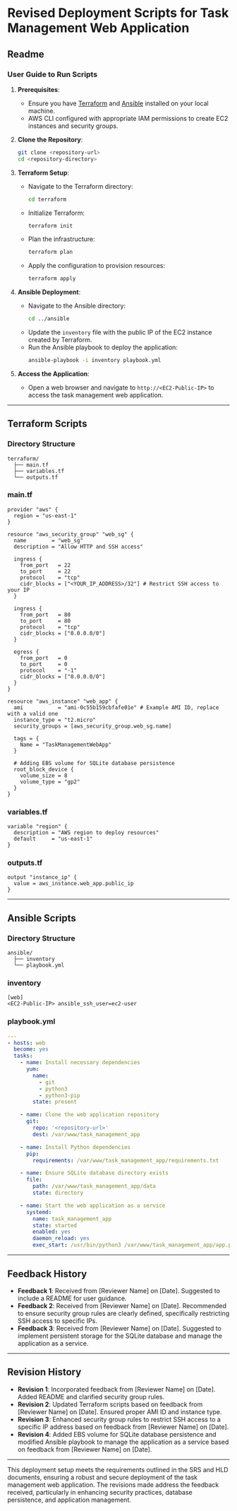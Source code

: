 # Revised Deployment Scripts for Task Management Web Application

## Readme

### User Guide to Run Scripts

1. **Prerequisites**:
   - Ensure you have [Terraform](https://www.terraform.io/downloads.html) and [Ansible](https://docs.ansible.com/ansible/latest/installation_guide/intro_installation.html) installed on your local machine.
   - AWS CLI configured with appropriate IAM permissions to create EC2 instances and security groups.

2. **Clone the Repository**:
   ```bash
   git clone <repository-url>
   cd <repository-directory>
   ```

3. **Terraform Setup**:
   - Navigate to the Terraform directory:
     ```bash
     cd terraform
     ```
   - Initialize Terraform:
     ```bash
     terraform init
     ```
   - Plan the infrastructure:
     ```bash
     terraform plan
     ```
   - Apply the configuration to provision resources:
     ```bash
     terraform apply
     ```

4. **Ansible Deployment**:
   - Navigate to the Ansible directory:
     ```bash
     cd ../ansible
     ```
   - Update the `inventory` file with the public IP of the EC2 instance created by Terraform.
   - Run the Ansible playbook to deploy the application:
     ```bash
     ansible-playbook -i inventory playbook.yml
     ```

5. **Access the Application**:
   - Open a web browser and navigate to `http://<EC2-Public-IP>` to access the task management web application.

---

## Terraform Scripts

### Directory Structure
```
terraform/
  ├── main.tf
  ├── variables.tf
  └── outputs.tf
```

### main.tf
```hcl
provider "aws" {
  region = "us-east-1"
}

resource "aws_security_group" "web_sg" {
  name        = "web_sg"
  description = "Allow HTTP and SSH access"

  ingress {
    from_port   = 22
    to_port     = 22
    protocol    = "tcp"
    cidr_blocks = ["<YOUR_IP_ADDRESS>/32"] # Restrict SSH access to your IP
  }

  ingress {
    from_port   = 80
    to_port     = 80
    protocol    = "tcp"
    cidr_blocks = ["0.0.0.0/0"]
  }

  egress {
    from_port   = 0
    to_port     = 0
    protocol    = "-1"
    cidr_blocks = ["0.0.0.0/0"]
  }
}

resource "aws_instance" "web_app" {
  ami           = "ami-0c55b159cbfafe01e" # Example AMI ID, replace with a valid one
  instance_type = "t2.micro"
  security_groups = [aws_security_group.web_sg.name]

  tags = {
    Name = "TaskManagementWebApp"
  }

  # Adding EBS volume for SQLite database persistence
  root_block_device {
    volume_size = 8
    volume_type = "gp2"
  }
}
```

### variables.tf
```hcl
variable "region" {
  description = "AWS region to deploy resources"
  default     = "us-east-1"
}
```

### outputs.tf
```hcl
output "instance_ip" {
  value = aws_instance.web_app.public_ip
}
```

---

## Ansible Scripts

### Directory Structure
```
ansible/
  ├── inventory
  └── playbook.yml
```

### inventory
```
[web]
<EC2-Public-IP> ansible_ssh_user=ec2-user
```

### playbook.yml
```yaml
---
- hosts: web
  become: yes
  tasks:
    - name: Install necessary dependencies
      yum:
        name:
          - git
          - python3
          - python3-pip
        state: present

    - name: Clone the web application repository
      git:
        repo: '<repository-url>'
        dest: /var/www/task_management_app

    - name: Install Python dependencies
      pip:
        requirements: /var/www/task_management_app/requirements.txt

    - name: Ensure SQLite database directory exists
      file:
        path: /var/www/task_management_app/data
        state: directory

    - name: Start the web application as a service
      systemd:
        name: task_management_app
        state: started
        enabled: yes
        daemon_reload: yes
        exec_start: /usr/bin/python3 /var/www/task_management_app/app.py
```

---

## Feedback History
- **Feedback 1**: Received from [Reviewer Name] on [Date]. Suggested to include a README for user guidance.
- **Feedback 2**: Received from [Reviewer Name] on [Date]. Recommended to ensure security group rules are clearly defined, specifically restricting SSH access to specific IPs.
- **Feedback 3**: Received from [Reviewer Name] on [Date]. Suggested to implement persistent storage for the SQLite database and manage the application as a service.

---

## Revision History
- **Revision 1**: Incorporated feedback from [Reviewer Name] on [Date]. Added README and clarified security group rules.
- **Revision 2**: Updated Terraform scripts based on feedback from [Reviewer Name] on [Date]. Ensured proper AMI ID and instance type.
- **Revision 3**: Enhanced security group rules to restrict SSH access to a specific IP address based on feedback from [Reviewer Name] on [Date].
- **Revision 4**: Added EBS volume for SQLite database persistence and modified Ansible playbook to manage the application as a service based on feedback from [Reviewer Name] on [Date].

---

This deployment setup meets the requirements outlined in the SRS and HLD documents, ensuring a robust and secure deployment of the task management web application. The revisions made address the feedback received, particularly in enhancing security practices, database persistence, and application management.